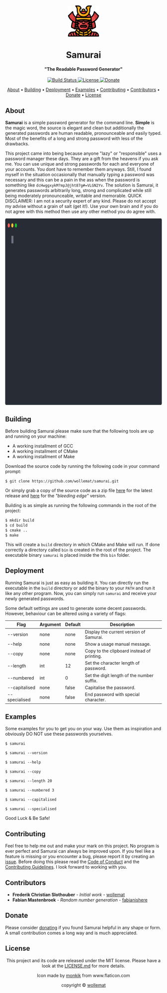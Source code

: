 
<p  align="center"> <img src="doc/icon.png" alt="Icon" width="100" height="100" /> </p>
<h1 align="center">Samurai</h1>
<h4 align="center">"The Readable Password Generator"</h4>

<p align="center">
    <a href="https://travis-ci.com/github/wollemat/samurai/builds">
    <img src="https://travis-ci.com/wollemat/samurai.svg?branch=master" alt="Build Status">
    <a href="LICENSE.md">
    <img src="https://img.shields.io/badge/license-MIT-yellow" alt="License">
    <a href="https://paypal.me/wollemat">
    <img src="https://img.shields.io/badge/donate-PayPal-orange" alt="Donate">
</p>
      
<p align="center">
  <a href="#about">About</a> •
  <a href="#building">Building</a> •
  <a href="#deployment">Deployment</a> •
  <a href="#examples">Examples</a> •
  <a href="#contributing">Contributing</a> •
  <a href="#contributors">Contributors</a> •
  <a href="#donate">Donate</a> •
  <a href="#license">License</a>
</p>

## About

**Samurai** is a simple password generator for the command line. 
**Simple** is the magic word, the source is elegant and clean but additionally the generated passwords are human readable, pronounceable and easily typed. 
Most of the benefits of a long and strong password with less of the drawbacks.

This project came into being because anyone "lazy" or "responsible" uses a password manager these days. 
They are a gift from the heavens if you ask me. 
You can use unique and strong passwords for each and everyone of your accounts. 
You dont have to remember them anyways. 
Still, I found myself in the situation occasionally that manually typing a password was necessary and this can be a pain in the ass when the password is something like `dcHwggxykM?mpJ@jht87g#=VLGN2Yv`. 
The solution is Samurai, it generates passwords arbitrarily long, strong and complicated while still being moderately pronounceable, writable and memorable. 
QUICK DISCLAIMER: I am not a security expert of any kind. 
Please do not accept my advise without a grain of salt (get it!). 
Use your own brain and if you do not agree with this method then use any other method you do agree with.

<p align="center"> <img src="doc/recording.svg" alt="Tutorial GIF" width="100%" height="600"/> </p>

## Building

Before building Samurai please make sure that the following tools are up and running on your machine:

* A working installment of GCC
* A working installment of CMake
* A working installment of Make

Download the source code by running the following code in your command prompt:

```
$ git clone https://github.com/wollemat/samurai.git
```

Or simply grab a copy of the source code as a zip file [here](https://github.com/wollemat/samurai/archive/master.zip) for the latest release and [here](https://github.com/wollemat/samurai/archive/develop.zip) for the *"bleeding edge"* version.

Building is as simple as running the following commands in the root of the project:

```
$ mkdir build
$ cd build
$ cmake ..
$ make
```

This will create a `build` directory in which CMake and Make will run.
If done correctly a directory called `bin` is created in the root of the project. 
The executable binary `samurai` is placed inside the this `bin` folder.

## Deployment

Running Samurai is just as easy as building it. 
You can directly run the executable in the `build` directory or add the binary to your `PATH` and run it like any other program. 
Now, you can simply run `samurai` and receive your newly generated passwords.

Some default settings are used to generate some decent passwords. 
However, behaviour can be altered using a variety of flags:

| Flag          | Argument | Default | Description                                 |
|---------------|----------|---------|---------------------------------------------|
| --version     | none     | none    | Display the current version of Samurai.     |
| --help        | none     | none    | Show a usage manual message.                |
| --copy        | none     | none    | Copy to the clipboard instead of printing.  |
| --length      | int      | 12      | Set the character length of password.       |
| --numbered    | int      | 0       | Set the digit length of the number suffix.  |
| --capitalised | none     | false   | Capitalise the password.                    |
| --specialised | none     | false   | End password with special character.        |

## Examples

Some examples for you to get you on your way. 
Use them as inspiration and obviously DO NOT use these passwords yourselves.

```
$ samurai
```

```
$ samurai --version
```

```
$ samurai --help
```

```
$ samurai --copy
```

```
$ samurai --length 20
```

```
$ samurai --numbered 3
```

```
$ samurai --capitalised
```

```
$ samurai --specialised
```

Good Luck & Be Safe!

## Contributing

Feel free to help me out and make your mark on this project. 
No program is ever perfect and Samurai can always be improved upon.
If you feel like a feature is missing or you encounter a bug, please report it by creating an [issue](https://github.com/wollemat/samurai/issues/new).
Before doing this please read the [Code of Conduct](CODE_OF_CONDUCT.md) and the [Contributing Guidelines](CONTRIBUTING.md).
I look forward to working with you.

## Contributors

* **Frederik Christian Slothouber** - *Initial work* - [wollemat](https://github.com/wollemat)
* **Fabian Mastenbroek** - *Random number generation* - [fabianishere](https://github.com/fabianishere)

## Donate

Please consider [donating](https://paypal.me/wollemat) if you found Samurai helpful in any shape or form. 
A small contribution comes a long way and is much appreciated.

## License

<p align="center">This project and its code are released under the MIT license. Please have a look at the <a href="LICENSE.md">LICENSE.md</a> for more details.</p>
<p align="center">Icon made by <a href="https://www.flaticon.com/authors/monkik">monkik</a> from www.flaticon.com</p>
<p align="center">copyright © <a href="https://github.com/wollemat">wollemat</a></p>
